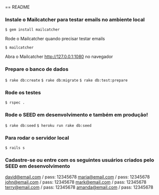 == README

### Instale o Mailcatcher para testar emails no ambiente local

`$ gem install mailcatcher`

Rode o Mailcatcher quando precisar testar emails

`$ mailcatcher`

Abra o Mailcatcher http://127.0.0.1:1080 no navegador

### Prepare o banco de dados

`$ rake db:create`
`$ rake db:migrate`
`$ rake db:test:prepare`

### Rode os testes

`$ rspec .`

### Rode o SEED em desenvolvimento e também em produção!

`$ rake db:seed`
`$ heroku run rake db:seed`

### Para rodar o servidor local

`$ rails s`

### Cadastre-se ou entre com os seguintes usuários criados pelo SEED em desenvolvimento

david@email.com   / pass: 12345678
maria@email.com   / pass: 12345678
john@email.com    / pass: 12345678
mark@email.com    / pass: 12345678
terry@email.com   / pass: 12345678
amanda@email.com  / pass: 12345678
